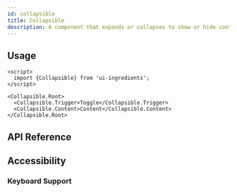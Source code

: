 ```yaml
---
id: collapsible
title: Collapsible
description: A component that expands or collapses to show or hide content.
---
```


<demo>

## Usage

```svelte
<script>
  import {Collapsible} from 'ui-ingredients';
</script>

<Collapsible.Root>
  <Collapsible.Trigger>Toggle</Collapsible.Trigger>
  <Collapsible.Content>Content</Collapsible.Content>
</Collapsible.Root>
```

## API Reference

<api>

## Accessibility

### Keyboard Support

<keyboard-support>
